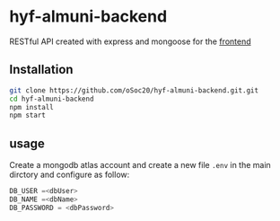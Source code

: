# hyf-almuni-backend
RESTful API created with express and mongoose for the [frontend](https://github.com/oSoc20/hyf-alumni)

## Installation

```bash
git clone https://github.com/oSoc20/hyf-almuni-backend.git.git
cd hyf-almuni-backend
npm install
npm start
```
## usage
Create a mongodb atlas account and create a new file ```.env``` in the main dirctory and configure as follow:

```js
DB_USER =<dbUser>
DB_NAME =<dbName>
DB_PASSWORD = <dbPassword> 
